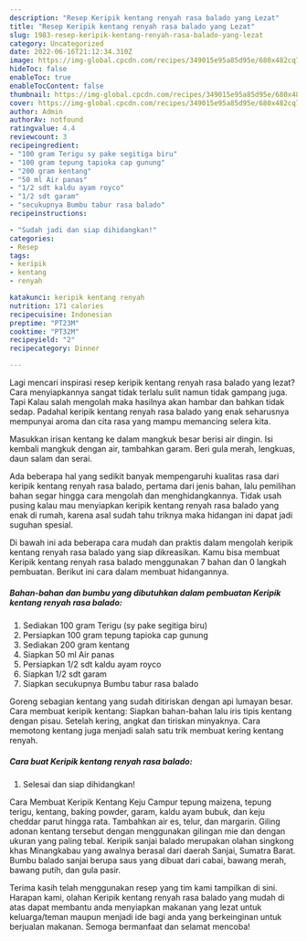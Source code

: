 ```yaml
---
description: "Resep Keripik kentang renyah rasa balado yang Lezat"
title: "Resep Keripik kentang renyah rasa balado yang Lezat"
slug: 1983-resep-keripik-kentang-renyah-rasa-balado-yang-lezat
category: Uncategorized
date: 2022-06-16T21:12:34.310Z
image: https://img-global.cpcdn.com/recipes/349015e95a85d95e/680x482cq70/keripik-kentang-renyah-rasa-balado-foto-resep-utama.jpg
hideToc: false
enableToc: true
enableTocContent: false
thumbnail: https://img-global.cpcdn.com/recipes/349015e95a85d95e/680x482cq70/keripik-kentang-renyah-rasa-balado-foto-resep-utama.jpg
cover: https://img-global.cpcdn.com/recipes/349015e95a85d95e/680x482cq70/keripik-kentang-renyah-rasa-balado-foto-resep-utama.jpg
author: Admin
authorAv: notfound
ratingvalue: 4.4
reviewcount: 3
recipeingredient:
- "100 gram Terigu sy pake segitiga biru"
- "100 gram tepung tapioka cap gunung"
- "200 gram kentang"
- "50 ml Air panas"
- "1/2 sdt kaldu ayam royco"
- "1/2 sdt garam"
- "secukupnya Bumbu tabur rasa balado"
recipeinstructions:

- "Sudah jadi dan siap dihidangkan!"
categories:
- Resep
tags:
- keripik
- kentang
- renyah

katakunci: keripik kentang renyah 
nutrition: 171 calories
recipecuisine: Indonesian
preptime: "PT23M"
cooktime: "PT32M"
recipeyield: "2"
recipecategory: Dinner

---
```



Lagi mencari inspirasi resep keripik kentang renyah rasa balado yang lezat? Cara menyiapkannya sangat tidak terlalu sulit namun tidak gampang juga. Tapi Kalau salah mengolah maka hasilnya akan hambar dan bahkan tidak sedap. Padahal keripik kentang renyah rasa balado yang enak seharusnya mempunyai aroma dan cita rasa yang mampu memancing selera kita.


Masukkan irisan kentang ke dalam mangkuk besar berisi air dingin. Isi kembali mangkuk dengan air, tambahkan garam. Beri gula merah, lengkuas, daun salam dan serai.

Ada beberapa hal yang sedikit banyak mempengaruhi kualitas rasa dari keripik kentang renyah rasa balado, pertama dari jenis bahan, lalu pemilihan bahan segar hingga cara mengolah dan menghidangkannya. Tidak usah pusing kalau mau menyiapkan keripik kentang renyah rasa balado yang enak di rumah, karena asal sudah tahu triknya maka hidangan ini dapat jadi suguhan spesial.


Di bawah ini ada beberapa cara mudah dan praktis dalam mengolah keripik kentang renyah rasa balado yang siap dikreasikan. Kamu bisa membuat Keripik kentang renyah rasa balado menggunakan 7 bahan dan 0 langkah pembuatan. Berikut ini cara dalam membuat hidangannya.

<!--inarticleads1-->

##### Bahan-bahan dan bumbu yang dibutuhkan dalam pembuatan Keripik kentang renyah rasa balado:

1. Sediakan 100 gram Terigu (sy pake segitiga biru)
1. Persiapkan 100 gram tepung tapioka cap gunung
1. Sediakan 200 gram kentang
1. Siapkan 50 ml Air panas
1. Persiapkan 1/2 sdt kaldu ayam royco
1. Siapkan 1/2 sdt garam
1. Siapkan secukupnya Bumbu tabur rasa balado


Goreng sebagian kentang yang sudah ditiriskan dengan api lumayan besar. Cara membuat keripik kentang: Siapkan bahan-bahan lalu iris tipis kentang dengan pisau. Setelah kering, angkat dan tiriskan minyaknya. Cara memotong kentang juga menjadi salah satu trik membuat kering kentang renyah. 

<!--inarticleads2-->

##### Cara buat Keripik kentang renyah rasa balado:


1. Selesai dan siap dihidangkan!

Cara Membuat Keripik Kentang Keju Campur tepung maizena, tepung terigu, kentang, baking powder, garam, kaldu ayam bubuk, dan keju cheddar parut hingga rata. Tambahkan air es, telur, dan margarin. Giling adonan kentang tersebut dengan menggunakan gilingan mie dan dengan ukuran yang paling tebal. Keripik sanjai balado merupakan olahan singkong khas Minangkabau yang awalnya berasal dari daerah Sanjai, Sumatra Barat. Bumbu balado sanjai berupa saus yang dibuat dari cabai, bawang merah, bawang putih, dan gula pasir. 

Terima kasih telah menggunakan resep yang tim kami tampilkan di sini. Harapan kami, olahan Keripik kentang renyah rasa balado yang mudah di atas dapat membantu anda menyiapkan makanan yang lezat untuk keluarga/teman maupun menjadi ide bagi anda yang berkeinginan untuk berjualan makanan. Semoga bermanfaat dan selamat mencoba!
